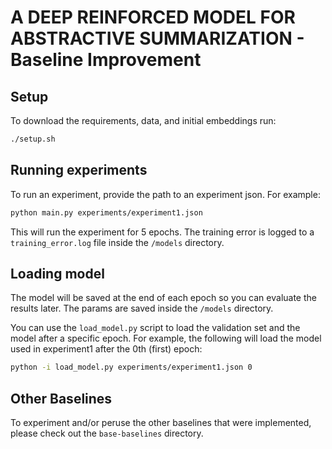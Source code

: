 # A DEEP REINFORCED MODEL FOR ABSTRACTIVE SUMMARIZATION - Baseline Improvement

## Setup

To download the requirements, data, and initial embeddings run:

```sh
./setup.sh
```

## Running experiments

To run an experiment, provide the path to an experiment json. For example:

```sh
python main.py experiments/experiment1.json
```

This will run the experiment for 5 epochs.
The training error is logged to a `training_error.log` file inside the `/models` directory.

## Loading model

The model will be saved at the end of each epoch so you can evaluate the results later.
The params are saved inside the `/models` directory.

You can use the `load_model.py` script to load the validation set and the model after a specific epoch.
For example, the following will load the model used in experiment1 after the 0th (first) epoch:

```sh
python -i load_model.py experiments/experiment1.json 0
```

## Other Baselines
To experiment and/or peruse the other baselines that were implemented, please check out the `base-baselines` directory.
